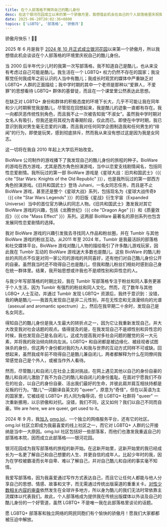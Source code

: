 ```yaml
---
title: 在个人部落格不掩饰自己的酷儿身份
desc: 在这个银河花园成立以来的第一个骄傲月里，我想借此机会在自己的个人部落格里庆祝我的酷儿身份。
date: 2025-06-20T20:02:36+0800
topics: ['LGBTQ', '部落格', '骄傲月']
---
```

骄傲月快乐！🏳️‍🌈

2025 年 6 月是我于 [2024 年 10 月正式成立银河花园](2024-10-08-welcome-to-galaxy-garden.md)以来第一个骄傲月，所以我想借此机会谈谈在个人部落格的环境里庆祝自己的酷儿身份。

当 2000 后半年代少儿时的我第一次写部落格，我不知道自己是酷儿，也从来没有考虑过自己可能是酷儿。我生活在一个 LGBTQ+ 权力仍然不存在的国家；我没察觉任何我成年之前认识的人当中有酷儿；我成长时观赏的媒体中严重缺乏对 LGBTQ+ 人群的正面描绘；我中学时期的其中一个老师是那种以“爱罪人，不爱罪”的思想看待 LGBTQ+ 群体的基督徒，而且在一个课堂里公然表达此思想。

在缺乏对 LGBTQ+ 身份和群体的积极态度的环境下长大，几乎不可能让我在同年和少儿时期察觉我是酷儿，尽管现在回想起来，我是酷儿的迹象一直都有存在。我一向都厌恶传统性别角色，而且我不止一次被告知我“不淑女”。虽然我中学时期对女名人有吸引，但我还是将其视为青春期阶段，仅此而已。即使在中学时期，我已意识到我对男生毫无恋爱的兴趣，而且我对任何同学企图制造我和任何男生的“绯闻”的行为，即使是玩笑，感到彻底排斥，然而我从来没有想过这是因为我是女同志。

这一切将在我自 2010 年起上大学后开始改变。

BioWare 公司制作的游戏播下了我发现自己的酷儿身份的旅程的种子。BioWare 的游戏在西方游戏，尤其是西方角色扮演游戏，当中以恋爱支线剧情闻名，包括同性恋爱剧情。我所玩过的第一部 BioWare 游戏是《星球大战：旧共和国武士》（{{ cite "Star Wars: Knights of the Old Republic" }}），也是我所玩过的第一部西方角色扮演游戏。《旧共和国武士》登场 Juhani，一名女同志任务，而且是不止 BioWare 游戏，甚至还是整个《星球大战》系列，包括现名为《星球大战传奇》（{{ cite "Star Wars Legends" }}）的旧版《星战》衍生宇宙（Expanded Universe）当中的首位官方确认的同志人物。《旧共和国武士》激发我对其它 BioWare 游戏的兴趣，包括《龙腾世纪》（{{ cite "Dragon Age" }}）和《质量效应》（{{ cite "Mass Effect" }}）系列。这两部 BioWare 最著名的原创系列也包含发展同性恋爱剧情的选择。

我对 BioWare 游戏的兴趣引发我去寻找同人作品和粉丝圈，并在 Tumblr 与其他 BioWare 游戏的粉丝互动。从2011 年至 2024 年，Tumblr 是我最活跃的部落格和社交媒体平台。BioWare 游戏对酷儿人物的描绘吸引了许多酷儿游戏玩家，因此我在 Tumblr 互动的 BioWare 游戏迷大多数也是酷儿。这些 BioWare 的酷儿粉丝的共同点不仅是对同一家公司的游戏的共同喜好，还有他们对自己酷儿身份公开的自豪。虽然我当时还不晓得自己也是酷儿，但我和酷儿粉丝们相处时感到自己身在统一群体里。结果，我开始思想或许我也不是顺性别和异性恋的人。

与我少年写部落格的时期比较，我在 Tumblr 写部落格专注于粉丝和同人事务更甚于个人生活，因为 Tumblr 有强烈的粉丝和同人文化。然而，花了数年与其他 LGBQ+ 人士互动，并通过 Tumblr 发现 LGBTQ+ 资源后，我终于意识到：没错，我的确是酷儿——我首先发现自己是非二元性别，并在无性恋和无浪漫倾向的光谱（asexual and aromantic spectrum）上，然后在我早期二十余时，发现自己是名女同志。

得知自己的酷儿身份是我人生最大的转折点之一，因为它让我重新发现自己，并大大改变我对社会话题的观点。值得提及的是，在我发现自己不是顺性别和异性恋的时候，我也发现自己是名自闭儿，这成为提高我对多社会问题的醒觉的另一大元素，并将我的政治倾向转向左派。LGBTQ+ 和自闭都是被边缘化、被歧视者试图抹杀的身份，但这两个身份都对我的为人和我与世界的互动方式同样不可或缺。回想起来，虽然我成年前不晓得自己是酷儿兼自闭儿，两者都解释为什么在同僚间我常感觉自己是个外人，或被当作外人看待。

然而，尽管酷儿和自闭儿在社会上面对挑战，在网上遇见其他以自己的身份自豪的酷儿和自闭儿激励了我不为自己的酷儿和自闭儿的身份羞耻。在面对宁愿我们不存在的社会，以自己的身份自豪、活出我们最好的生命，并彼此肩并肩互相扶持都是反叛的行为。“酷儿”一词翻译自英文的 "queer"，原意为“奇怪”，但在以英语为主的国家里，它被歧视 LGBTQ+ 的人同为侮辱词，但 LGBTQ+ 社群将 "queer" 一次重新挪用，以示骄傲和对抗。没错，我们不同，这又如何？我们以自己不同而自豪。We are here, we are queer, get used to it。

2024 年 9 月，我[加入](2024-10-19-omg-lol-membership-one-month-anniversary.md) [omg.lol](https://home.omg.lol/)，一个独立的网络服务平台，还有它的社区。omg.lol 社区立即成为我最喜爱的线上社区之一，而它对 LGBTQ+ 人群的公开接纳是当中一大原因。omg.lol 社区包括好一些部落客，而他们也激发我重返自己的部落格本院，因而成立此部落格——银河花园。

银河花园成为我写部落格的旅程的新开始。在这新开始里，这新开始里的我已经成长为一名更了解自己和自己想要的人生、并更自信的成年人。比起少年时的我，因为在学校被霸凌而长年自卑、难以了解自己，并对自己酷儿和自闭的事实毫不知情。

我爱写部落格，因为我喜爱通过写作方式表达自己，而且它让任何人都能与他人分享自己的思想、情感、故事和文字，而无需通过传统出版渠道的重重关卡。[对性少数相关内容的审查](https://zh.wikipedia.org/wiki/%E5%AF%B9%E6%80%A7%E5%B0%91%E6%95%B0%E7%9B%B8%E5%85%B3%E5%86%85%E5%AE%B9%E7%9A%84%E5%AE%A1%E6%9F%A5)依然发生在全球许多地方，所以身为酷儿的我们无法时常依靠主流媒体以代表我们。故此，个人部落格成为提供我在传统出版媒体以外谈及自己的酷儿身份的一个好管道，虽然 LGBTQ+ 不是唯一我在此部落格里谈论的话题。

愿 LGBTQ+ 部落客和独立网络的网民同胞们有个愉快的骄傲月！愿我们大家都都被压迫中解放。
